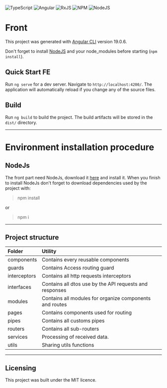 ![TypeScript](https://img.shields.io/badge/typescript-%23007ACC.svg?style=for-the-badge&logo=typescript&logoColor=white)
![Angular](https://img.shields.io/badge/angular-%23DD0031.svg?style=for-the-badge&logo=angular&logoColor=white)
![RxJS](https://img.shields.io/badge/rxjs-%23B7178C.svg?style=for-the-badge&logo=reactivex&logoColor=white)
![NPM](https://img.shields.io/badge/NPM-%23CB3837.svg?style=for-the-badge&logo=npm&logoColor=white)
![NodeJS](https://img.shields.io/badge/node.js-6DA55F?style=for-the-badge&logo=node.js&logoColor=white)

# Front

This project was generated with [Angular CLI](https://github.com/angular/angular-cli) version 19.0.6.

Don't forget to install [NodeJS](https://nodejs.org/fr) and your node_modules before starting (`npm install`).

## Quick Start FE

Run `ng serve` for a dev server. Navigate to `http://localhost:4200/`. The application will automatically reload if you change any of the source files.

## Build

Run `ng build` to build the project. The build artifacts will be stored in the `dist/` directory.

---

# Environment installation procedure

## NodeJs

The front part need NodeJs, download it [here](https://nodejs.org/en/download/current) and install it.
When you finish to install NodeJs don't forget to download dependencies used by the project with:
> npm install

or
> npm i
---

## Project structure

| Folder        | Utility                                                   |
|:--------------|:----------------------------------------------------------|
| components    | Contains every reusable components                        |
| guards        | Contains Access routing guard                             |
| interceptors  | Contains all http requests interceptors                   |
| interfaces    | Contains all dtos use by the API requests and responses   |
| modules       | Contains all modules for organize components and routes   |
| pages         | Contains components used for routing                      |
| pipes         | Contains all customs pipes                                |
| routers       | Contains all sub-routers                                  |
| services      | Processing of received data.                              |
| utils         | Sharing utils functions                                   |

---

## Licensing

This project was built under the MIT licence.
